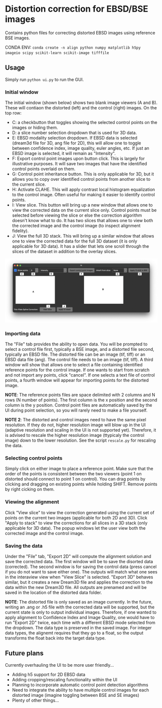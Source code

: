 # Distortion correction for EBSD/BSE images

Contains python files for correcting distorted EBSD images using reference BSE images.

CONDA ENV: `conda create -n align python numpy matplotlib h5py imageio scipy scikit-learn scikit-image tifffile`


## Usage

Simply run `python ui.py` to run the GUI.

### Initial window

The initial window (shown below) shows two blank image viewers (A and B). These will contiaon the distorted (left) and the control (right) images. On the top row:
- C: a checkbutton that toggles showing the selected control points on the images or hiding them.
- D: a slice number selection dropdown that is used for 3D data.
- E: EBSD modality selection dropdown. If EBSD data is selected (dream3d file for 3D, ang file for 2D), this will allow one to toggle between confidence index, image quality, euler angles, etc. If just an EBSD image is selected, it will remain as "Intensity".
- F: Export control point images upon button click. This is largely for illustrative purposes. It will save two images that have the identified control points overlaid on them.
- G: Control point inheritance button. This is only applicable for 3D, but it allows you to copy over identified control points from another slice to the current slice.
- H: Activate CLAHE. This will apply contrast local histogram equalization to the control image. Often useful for making it easier to identify control points.
- I: View slice. This button will bring up a new window that allows one to view the corrected data on the current slice only. Control points must be selected before viewing the slice or else the correction algorithm doesn't know what to do. It has two slices that allows one to view both the corrected image and the control image (to inspect alignment fidelity).
- J: View the full 3D stack. This will bring up a similar window that allows one to view the corrected data for the full 3D dataset (it is only applicable for 3D data). It has a slider that lets one scroll through the slices of the dataset in addition to the overlay slices.

![image](./theme/UI-Annotated.png "GUI")

### Importing data

The "File" tab provides the ability to open data. You will be prompted to select a control file first, typically a BSE image, and a distorted file second, typically an EBSD file. The distorted file can be an image (tif, tiff) or an EBSD data file (ang). The control file needs to be an image (tif, tiff). A third window will show that allows one to select a file containing identified reference points for the control image. If one wants to start from scratch and not import any points, click "cancel". If one selects a text file of control points, a fourth window will appear for importing points for the distorted image.

**NOTE**: The reference points files are space delimited with 2 columns and N rows (N number of points). The first column is the x position and the second column is the y position. Control point files are automatically saved by the UI during point selection, so you will rarely need to make a file yourself.

**NOTE 2**: The distorted and control images need to have the same pixel resolution. If they do not, higher resolution image will blow up in the UI (adaptive resolution and scaling in the UI is not supported yet). Therefore, it is advised to rescale the higher resolution image (ttypicaly the control image) down to the lower resolution. See the script `rescale.py` for rescaling the data.

### Selecting control points

Simply click on either image to place a reference point. Make sure that the order of the points is consistent between the two viewers (point 1 on distorted should connect to point 1 on control). You can drag points by clicking and dragging on existing points while holding SHIFT. Remove points by right cicking on them.

### Viewing the alignment

Click "View slice" to view the correction generated using the current set of points on the current two images (applicable for both 2D and 3D). Click "Apply to stack" to view the corrections for all slices in a 3D stack (only applicable for 3D data). The popup windows let the user view both the corrected image and the control image.

### Saving the data

Under the "File" tab, "Export 2D" will compute the alignment solution and save the corrected data. The first window will be to save the disorted data (corrected). The second window is for saving the control data (press cancel if you do not want to save either one). The outputs will match what one sees in the interaview view when "View Slice" is selected. "Export 3D" behaves similar, but it creates a new Dream3D file and applies the correction to the data within the new Dream3D file. All outputs are prenamed and will be saved in the location of the distorted data folder.

**NOTE**: The distorted file is only saved as an image currently. In the future, writing an .ang or .h5 file with the corrected data will be supported, but the current state is only to output individual images. Therefore, if one wanted to apply alignment to Confidence Index and Image Quality, one would have to run "Export 2D" twice, each time with a different EBSD mode selected from the dropdown. The data type is preserved in the saved image. For integer data types, the alignemt requires that they go to a float, so the output transforms the float back into the target data type.


## Future plans

Currently overhauling the UI to be more user friendly...

- Adding h5 support for 2D EBSD data
- Adding cropping/rescaling functionality within the UI
- Planning to incorporate automatic control point detection algorithms
- Need to integrate the ability to have multiple control images for each distorted image (imagine toggling between BSE and SE images)
- Plenty of other things...
